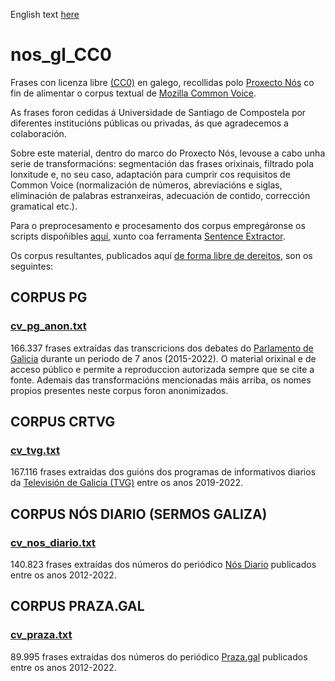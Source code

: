 English text [here](https://github.com/proxectonos/nos_gl_CC0/blob/main/Readme_English.md)

# nos_gl_CC0

Frases con licenza libre [(CC0)](https://creativecommons.org/publicdomain/zero/1.0/legalcode) en galego, recollidas polo [Proxecto Nós](nos.gal) co fin de alimentar o corpus textual de [Mozilla Common Voice](https://commonvoice.mozilla.org/gl/).

As frases foron cedidas á Universidade de Santiago de Compostela por diferentes institucións públicas ou privadas, ás que agradecemos a colaboración. 

Sobre este material, dentro do marco do Proxecto Nós, levouse a cabo unha serie de transformacións: segmentación das frases orixinais, filtrado pola lonxitude e, no seu caso, adaptación para cumprir cos requisitos de Common Voice (normalización de números, abreviacións e siglas, eliminación de palabras estranxeiras, adecuación de contido, corrección gramatical etc.). 

Para o preprocesamento e procesamento dos corpus empregáronse os scripts dispoñibles [aquí](https://github.com/proxectonos/nos_gl_CC0/tree/main/Scripts), xunto coa ferramenta [Sentence Extractor](https://github.com/common-voice/cv-sentence-extractor).

Os corpus resultantes, publicados aquí [de forma libre de dereitos](https://github.com/proxectonos/nos_gl_CC0/tree/main/CC0_Waiver), son os seguintes:

## CORPUS PG 
### [cv_pg_anon.txt](https://github.com/proxectonos/nos_gl_CC0/blob/main/cv_pg_anon.txt)

166.337 frases extraídas das transcricions dos debates do [Parlamento de Galicia](https://www.parlamentodegalicia.gal/) durante un periodo de 7 anos (2015-2022). O material orixinal e de acceso público e permite a reproduccion autorizada sempre que se cite a fonte. Ademais das transformacións mencionadas máis arriba, os nomes propios presentes neste corpus foron anonimizados.

## CORPUS CRTVG 
### [cv_tvg.txt](https://github.com/proxectonos/nos_gl_CC0/blob/main/cv_tvg.txt)

167.116 frases extraídas dos guións dos programas de informativos diarios da [Televisión de Galicia (TVG)](http://www.crtvg.es/) entre os anos 2019-2022. 

## CORPUS NÓS DIARIO (SERMOS GALIZA) 
### [cv_nos_diario.txt](https://github.com/proxectonos/nos_gl_CC0/blob/main/cv_nos_diario.txt)

140.823 frases extraídas dos números do periódico [Nós Diario](https://www.nosdiario.gal/) publicados entre os anos 2012-2022.

## CORPUS PRAZA.GAL 
### [cv_praza.txt](https://github.com/proxectonos/nos_gl_CC0/blob/main/cv_praza.txt)

89.995 frases extraídas dos números do periódico [Praza.gal](https://praza.gal/) publicados entre os anos 2012-2022. 
